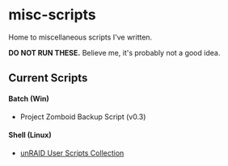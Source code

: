 # misc-scripts

Home to miscellaneous scripts I've written.

**DO NOT RUN THESE.** Believe me, it's probably not a good idea.

## Current Scripts
#### Batch (Win)
- Project Zomboid Backup Script (v0.3)

#### Shell (Linux)
- [unRAID User Scripts Collection](https://github.com/mrchrisneal/unraid-userscripts "unRAID User Scripts Collection")
